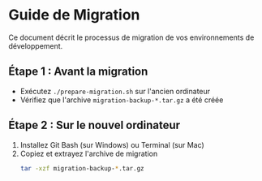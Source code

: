 # Guide de Migration

Ce document décrit le processus de migration de vos environnements de développement.

## Étape 1 : Avant la migration

- Exécutez `./prepare-migration.sh` sur l'ancien ordinateur
- Vérifiez que l'archive `migration-backup-*.tar.gz` a été créée

## Étape 2 : Sur le nouvel ordinateur

1. Installez Git Bash (sur Windows) ou Terminal (sur Mac)
2. Copiez et extrayez l'archive de migration
   ```bash
   tar -xzf migration-backup-*.tar.gz
